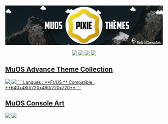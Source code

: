 <p align="center" >
  <img  src="https://github.com/chronoss09/Theme-muOS-Pixie/blob/main/Banniere.png" alt="Material Bread logo">
</p>

<p align="center">
 <a href="https://www.paypal.com/paypalme/chronoss01">
        <img src="https://img.shields.io/badge/Donate-Paypal-blue.svg" width="140">
 <a href="https://ko-fi.com/chronoss">
        <img src="https://img.shields.io/badge/Donate-Kofi-orange.svg" width="120">
 <a href="https://github.com/chronoss09/Theme-muOS-Pixie/releases/latest">
        <img src="https://img.shields.io/github/downloads/chronoss09/Theme-muOS-Pixie/total.svg" width="240">
 <a href="https://github.com/chronoss09/Theme-muOS-Pixie/stargazers">
        <img src="https://img.shields.io/github/stars/chronoss09/Theme-muOS-Pixie" width="190">
</p>

## MuOS Advance Theme Collection
<img src="https://github.com/user-attachments/assets/5a33b3b2-17a2-4120-9419-299749dbf142" width="400">
<img src="https://github.com/user-attachments/assets/9e7f17c7-829c-4032-9559-26efdd3672dd" width="400">  
```
Langues : **Fr/US **
Compatible : **640x480/720x480/720x720**
```

## MuOS Console Art
<img src="https://github.com/user-attachments/assets/5a33b3b2-17a2-4120-9419-299749dbf142" width="400">
<img src="https://github.com/user-attachments/assets/9e7f17c7-829c-4032-9559-26efdd3672dd" width="400"> 
